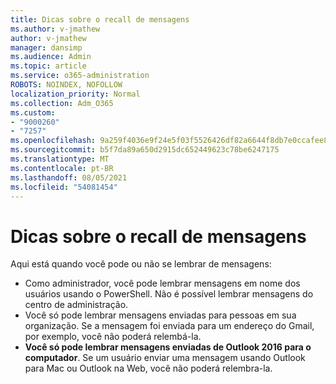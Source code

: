 ```yaml
---
title: Dicas sobre o recall de mensagens
ms.author: v-jmathew
author: v-jmathew
manager: dansimp
ms.audience: Admin
ms.topic: article
ms.service: o365-administration
ROBOTS: NOINDEX, NOFOLLOW
localization_priority: Normal
ms.collection: Adm_O365
ms.custom:
- "9000260"
- "7257"
ms.openlocfilehash: 9a259f4036e9f24e5f03f5526426df82a6644f8db7e0ccafee8aaa37dcd0f552
ms.sourcegitcommit: b5f7da89a650d2915dc652449623c78be6247175
ms.translationtype: MT
ms.contentlocale: pt-BR
ms.lasthandoff: 08/05/2021
ms.locfileid: "54081454"
---
```

# <a name="tips-about-recalling-messages"></a>Dicas sobre o recall de mensagens

Aqui está quando você pode ou não se lembrar de mensagens:

* Como administrador, você pode lembrar mensagens em nome dos usuários usando o PowerShell. Não é possível lembrar mensagens do centro de administração.
* Você só pode lembrar mensagens enviadas para pessoas em sua organização. Se a mensagem foi enviada para um endereço do Gmail, por exemplo, você não poderá relembá-la.
* **Você só pode lembrar mensagens enviadas de Outlook 2016 para o computador**. Se um usuário enviar uma mensagem usando Outlook para Mac ou Outlook na Web, você não poderá relembra-la.
